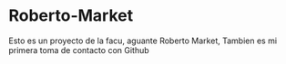 # Roberto-Market
Esto es un proyecto de la facu, aguante Roberto Market,
Tambien es mi primera toma de contacto con Github
